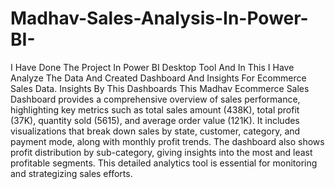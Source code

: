 # Madhav-Sales-Analysis-In-Power-BI-
I Have Done The Project In Power BI Desktop Tool And In This I Have Analyze The Data And Created Dashboard And Insights For Ecommerce Sales Data.
Insights By This Dashboards 
This Madhav Ecommerce Sales Dashboard provides a comprehensive overview of sales performance, highlighting key metrics such as total sales amount (438K), total profit (37K), quantity sold (5615), and average order value (121K). It includes visualizations that break down sales by state, customer, category, and payment mode, along with monthly profit trends. The dashboard also shows profit distribution by sub-category, giving insights into the most and least profitable segments. This detailed analytics tool is essential for monitoring and strategizing sales efforts.
